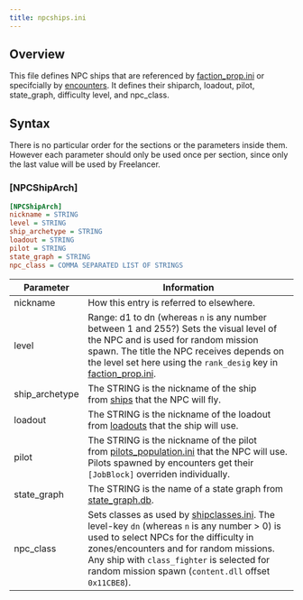 ```yaml
---
title: npcships.ini
---
```


## Overview

This file defines NPC ships that are referenced by [faction_prop.ini](./faction_prop.ini.md) or specifcially by [encounters](../../../typed-inis/encounters.md). It defines their shiparch, loadout, pilot, state_graph, difficulty level, and npc_class.

## Syntax

There is no particular order for the sections or the parameters inside them. However each parameter should only be used once per section, since only the last value will be used by Freelancer.

### [NPCShipArch]

```ini
[NPCShipArch]
nickname = STRING
level = STRING
ship_archetype = STRING
loadout = STRING
pilot = STRING
state_graph = STRING
npc_class = COMMA SEPARATED LIST OF STRINGS
```

| Parameter      | Information                                                                                                                                                                                                                                                                                                      |
| -------------- | ---------------------------------------------------------------------------------------------------------------------------------------------------------------------------------------------------------------------------------------------------------------------------------------------------------------- |
| nickname       | How this entry is referred to elsewhere.                                                                                                                                                                                                                                                                         |
| level          | Range: d1 to dn (whereas `n` is any number between 1 and 255?) Sets the visual level of the NPC and is used for random mission spawn. The title the NPC receives depends on the level set here using the `rank_desig` key in [faction_prop.ini](faction_prop.ini.md).                                            |
| ship_archetype | The STRING is the nickname of the ship from [ships](../../../typed-inis/ships.md) that the NPC will fly.                                                                                                                                                                                                         |
| loadout        | The STRING is the nickname of the loadout from [loadouts](../../../typed-inis/loadouts.md) that the ship will use.                                                                                                                                                                                               |
| pilot          | The STRING is the nickname of the pilot from [pilots_population.ini](./pilots.md) that the NPC will use. Pilots spawned by encounters get their `[JobBlock]` overriden individually.                                                                                                                             |
| state_graph    | The STRING is the name of a state graph from [state_graph.db](../ai/state_graph.db.md).                                                                                                                                                                                                                          |
| npc_class      | Sets classes as used by [shipclasses.ini](./shipclasses.ini.md). The level-key `dn` (whereas `n` is any number > 0) is used to select NPCs for the difficulty in zones/encounters and for random missions. Any ship with `class_fighter` is selected for random mission spawn (`content.dll` offset `0x11CBE8`). |
